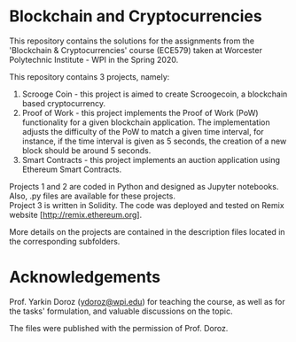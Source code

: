 # Blockchain and Cryptocurrencies

This repository contains the solutions for the assignments from the 'Blockchain & Cryptocurrencies' course (ECE579) taken at Worcester Polytechnic Institute - WPI in the Spring 2020. 

This repository contains 3 projects, namely:

1. Scrooge Coin - this project is aimed to create Scroogecoin, a blockchain based cryptocurrency.
2. Proof of Work - this project implements the Proof of Work (PoW) functionality for a given blockchain application. The implementation adjusts the difficulty of the PoW to match a given time interval, for instance, if the time interval is given as 5 seconds, the creation of a new block should be around 5 seconds.
3. Smart Contracts - this project implements an auction application using Ethereum Smart Contracts.

Projects 1 and 2 are coded in Python and designed as Jupyter notebooks. Also, .py files are available for these projects.</br>
Project 3 is written in Solidity. The code was deployed and tested on Remix website [http://remix.ethereum.org].

More details on the projects are contained in the description files located in the corresponding subfolders.

# Acknowledgements
Prof. Yarkin Doroz (ydoroz@wpi.edu) for teaching the course, as well as for the tasks' formulation, and valuable discussions on the topic.

The files were published with the permission of Prof. Doroz.
